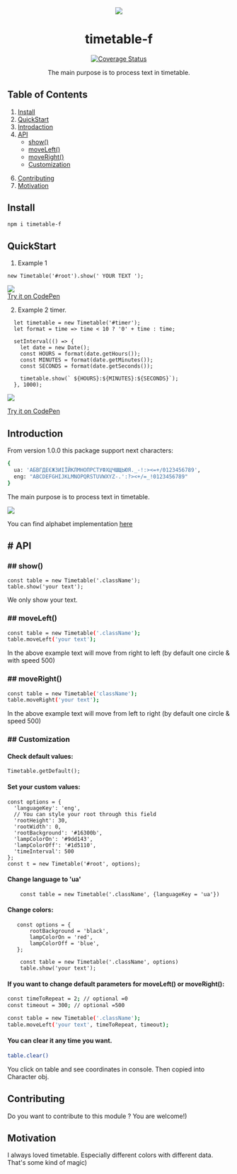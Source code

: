 <div align="center">
<a href="https://github.com/SVladikO/timetable-f">
    <img src="https://github.com/SVladikO/timetable-f/blob/develop/assets/img/icon.png?raw=true">
  </a>

  <h1>timetable-f</h1>
  <a href='https://coveralls.io/github/SVladikO/timetable-f?branch=master'><img src='https://coveralls.io/repos/github/SVladikO/timetable-f/badge.svg?branch=master' alt='Coverage Status' /></a>


   <p>The main purpose is to process text in timetable.</p>
</div>

## Table of Contents

1. [Install](#install)
2. [QuickStart](#quickStart)
2. [Introdaction](#introdaction)
4. [API](#api)
    * [show()](#show)
    * [moveLeft()](#moveLeft)
    * [moveRight()](#moveRight)
    * [Customization](#Customization)

[//]: # (    * [createCharacter]&#40;#createCharacter&#41;)

6. [Contributing](#contributin4)
7. [Motivation](#motivation)

<h2 id='Install'>Install</h2>

```bash
npm i timetable-f
```
<h2 id='quickStart'>QuickStart</h2>

1. Example 1

```
new Timetable('#root').show(' YOUR TEXT ');
```

<img src="https://github.com/SVladikO/timetable-f/blob/master/assets/img/your_text.png?raw=true">
<br/>
<a href='https://codepen.io/vlad-serhiychuk/pen/bGvVWdL' target="_blank"> Try it on CodePen</a>

2. Example 2 timer.

```
  let timetable = new Timetable('#timer');
  let format = time => time < 10 ? '0' + time : time;

  setInterval(() => {
    let date = new Date();
    const HOURS = format(date.getHours());
    const MINUTES = format(date.getMinutes());
    const SECONDS = format(date.getSeconds());

    timetable.show(` ${HOURS}:${MINUTES}:${SECONDS}`);
  }, 1000);
```

<img src="https://github.com/SVladikO/timetable-f/blob/master/assets/img/timer.png?raw=true">

<p><a href='https://codepen.io/vlad-serhiychuk/pen/XWEmRXL' target="_blank"> Try it on CodePen</a></p>



<h2 id='introdaction'>Introduction</h2>
<p>    
    From version 1.0.0 this package support next characters:
</p>

```bash
{
  ua: 'АБВГДЕЄЖЗИІЇЙКЛМНОПРСТУФХЦЧШЩЬЮЯ._-!:><=+/0123456789',
  eng: "ABCDEFGHIJKLMNOPQRSTUVWXYZ-.':?><+/=_!0123456789"
}
```

<p>The main purpose is to process text in timetable.</p>
<img src="https://github.com/SVladikO/timetable-f/blob/master/assets/img/supported_characters.png?raw=true">

<p>
You can find alphabet implementation   
<a href="https://github.com/SVladikO/timetable-f/blob/master/src/scripts/character.js">here</a>
</p>


<h2 id='api'># API</h2>

<h3 id='show'>## show()</h3>

```
const table = new Timetable('.className');
table.show('your text');
```

We only show your text.

<h3 id='moveLeft'>## moveLeft()</h3>

```bash
const table = new Timetable('.className');
table.moveLeft('your text');
```

In the above example text will move from right to left (by default one circle & with speed 500)

<h3 id='moveRight'>## moveRight()</h3>

```bash
const table = new Timetable('className');
table.moveRight('your text');
```

In the above example text will move from left to right (by default one circle & speed 500)


<h3 id='Customization'>## Customization</h3>


<h4>Check default values: </h4>

```
Timetable.getDefault();
```
<h4> Set your custom values: </h4>

```
const options = {
  'languageKey': 'eng',
  // You can style your root through this field
  'rootHeight': 30,
  'rootWidth': 0,
  'rootBackground': '#16300b',
  'lampColorOn': '#9dd143',
  'lampColorOff': '#1d5110',
  'timeInterval': 500
};
const t = new Timetable('#root', options);
```

<h4>Change language to 'ua'</h4>

```
    const table = new Timetable('.className', {languageKey = 'ua'})
```

<h4>Change colors:</h4>

```
   const options = {
       rootBackground = 'black',
       lampColorOn = 'red',
       lampColorOff = 'blue',
   };
    
    const table = new Timetable('.className', options)
    table.show('your text');
```
<h4>If you want to change default parameters for moveLeft() or moveRight():</h4>

```bash
const timeToRepeat = 2; // optional =0
const timeout = 300; // optional =500

const table = new Timetable('.className');
table.moveLeft('your text', timeToRepeat, timeout);
```

<h4>You can clear it any time you want.</h4>

```bash
table.clear()
```

[//]: # ()
[//]: # (<h3>createCharacter</h3>)

[//]: # (When you want to add some characters or maybe language)

[//]: # (you can use next tool:)

[//]: # ()
[//]: # (```bash)

[//]: # (const Timetable = require&#40;'timetable-f'&#41;;)

[//]: # (Timetable.createCharacter&#40;'className'&#41;;)

[//]: # (```)

You click on table and see coordinates in console.
Then copied into Character obj.

<h2>Contributing</h2>
Do you want to contribute to this module ? You are welcome!)

<h2>Motivation</h2>
I always loved timetable. Especially different colors with different data. That's some kind of magic)